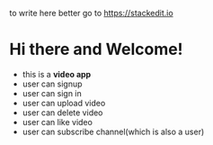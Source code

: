to write here better go to https://stackedit.io

# Hi there and Welcome!

- this is a **video app**
- user can signup
- user can sign in
- user can upload video
- user can delete video
- user can like video
- user can subscribe channel(which is also a user)